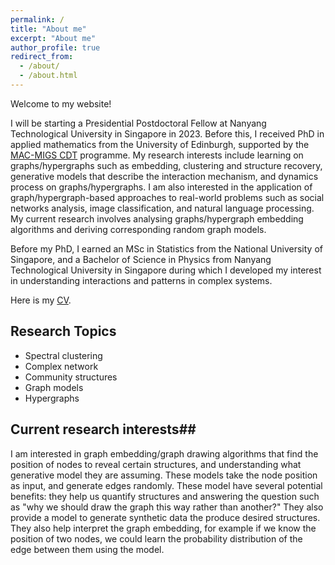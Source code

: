 ```yaml
---
permalink: /
title: "About me"
excerpt: "About me"
author_profile: true
redirect_from: 
  - /about/
  - /about.html
---
```

Welcome to my website!

I will be starting a Presidential Postdoctoral Fellow at Nanyang Technological University in Singapore in 2023. Before this, I received PhD in applied mathematics from the University of Edinburgh, supported by the  [MAC-MIGS CDT](https://www.mac-migs.ac.uk/) programme. My research interests include learning on graphs/hypergraphs such as embedding, clustering and structure recovery, generative models that describe the interaction mechanism, and dynamics process on graphs/hypergraphs. I am also interested in the application of graph/hypergraph-based approaches to real-world problems such as social networks analysis, image classification, and natural language processing.  My current research involves analysing graphs/hypergraph embedding algorithms and deriving corresponding random graph models.

Before my PhD, I earned an MSc in Statistics from the National University of Singapore, and a Bachelor of Science in Physics from Nanyang Technological University in Singapore during which I developed my interest in understanding interactions and patterns in complex systems. 

Here is my [CV](https://XueGong-git.github.io/files/CV.pdf). 

## Research Topics ##
- Spectral clustering
- Complex network
- Community structures
- Graph models
- Hypergraphs  

## Current research interests##
I am interested in graph embedding/graph drawing algorithms that find the position of nodes to reveal certain structures, and understanding what generative model they are assuming. These models take the node position as input, and generate edges randomly.  These model have several potential benefits: they help us quantify structures and answering the question such as "why we should draw the graph this way rather than another?" They also provide a model to generate synthetic data the produce desired structures. They also help interpret the graph embedding, for example if we know the position of two nodes, we could learn the probability distribution of the edge between them using the model.
